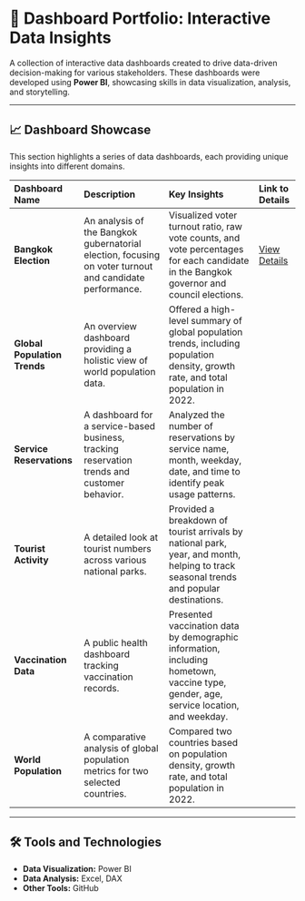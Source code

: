 # 🚀 Dashboard Portfolio: Interactive Data Insights

A collection of interactive data dashboards created to drive data-driven decision-making for various stakeholders. These dashboards were developed using **Power BI**, showcasing skills in data visualization, analysis, and storytelling.

---

## 📈 Dashboard Showcase

This section highlights a series of data dashboards, each providing unique insights into different domains.

| Dashboard Name | Description | Key Insights | Link to Details |
| :--- | :--- | :--- | :--- |
| **Bangkok Election** | An analysis of the Bangkok gubernatorial election, focusing on voter turnout and candidate performance. | Visualized voter turnout ratio, raw vote counts, and vote percentages for each candidate in the Bangkok governor and council elections. | [View Details](https://github.com/panupong1212312121/Dashboards/tree/b1/Election%20Bangkok/Election%20Bangkok%20(Dashboard).md) |
| **Global Population Trends** | An overview dashboard providing a holistic view of world population data. | Offered a high-level summary of global population trends, including population density, growth rate, and total population in 2022. |
| **Service Reservations** | A dashboard for a service-based business, tracking reservation trends and customer behavior. | Analyzed the number of reservations by service name, month, weekday, date, and time to identify peak usage patterns. |
| **Tourist Activity** | A detailed look at tourist numbers across various national parks. | Provided a breakdown of tourist arrivals by national park, year, and month, helping to track seasonal trends and popular destinations. |
| **Vaccination Data** | A public health dashboard tracking vaccination records. | Presented vaccination data by demographic information, including hometown, vaccine type, gender, age, service location, and weekday. |
| **World Population** | A comparative analysis of global population metrics for two selected countries. | Compared two countries based on population density, growth rate, and total population in 2022. |

---

## 🛠️ Tools and Technologies

* **Data Visualization:** Power BI
* **Data Analysis:** Excel, DAX
* **Other Tools:** GitHub